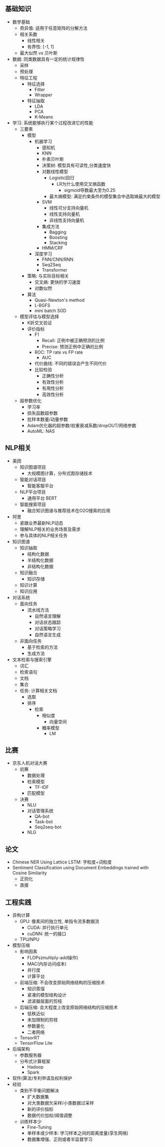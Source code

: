 ## 基础知识
- 数学基础
    - 奇异值: 适用于任意矩阵的分解方法
    - 相关系数
        - 线性相关
        - 有界性: [-1, 1]
    - 最大似然 vs 贝叶斯
- 数据: 同类数据具有一定的统计规律性
    - 采样
    - 预处理
    - 特征工程
        - 特征选择
            - Filter
            - Wrapper
        - 特征抽取
            - LDA
            - PCA
            - K-Means
- 学习: 系统能够执行某个过程改进它的性能
    - 三要素
        - 模型
            - 机器学习
                - 感知机
                - KNN
                - 朴素贝叶斯
                - 决策树: 模型具有可读性,分类速度快
                - 对数线性模型
                    - Logistic回归
                        - LR为什么使用交叉熵函数
                            - sigmoid导数最大至为0.25
                    - 最大熵模型: 满足约束条件的模型集合中选取熵最大的模型
                - SVM
                    - 线性可分支持向量机
                    - 线性支持向量机
                    - 非线性支持向量机
                - 集成方法
                    - Bagging
                    - Boosting
                    - Stacking
                - HMM/CRF
            - 深度学习
                - FNN/CNN/RNN
                - Seq2Seq
                - Transformer
        - 策略: 与实际目标相关
            - 交叉熵: 更快的学习速度
            - 对数似然
        - 算法
            - Quasi-Newton's method
            - L-BGFS
            - mini batch SGD 
    - 模型评估与模型选择
        - K折交叉验证
        - 评价指标
            - F1
                - Recall: 正例中被正确预测的比例
                - Precise: 预测正例中正确的比例
            - ROC: TP rate vs FP rate
                - AUC
            - 代价曲线: 不同的错误会产生不同代价
            - 比较检验
                - 正确性分析
                - 有效性分析
                - 有用性分析
                - 高效性分析
    - 超参数优化
        - 学习率
        - 损失函数超参数
        - 批样本数量/动量参数
        - Adam优化器的超参数/权重衰减系数/dropOUT/网络参数
        - AutoML: NAS

## NLP相关
- 美团
    - 知识图谱项目
        - 大规模图计算，分布式图存储技术
    - 智能对话项目
        - 智能客服平台
    - NLP平台项目
        - 通用平台 BERT
    - 智能搜索项目
        - 融合知识图谱与推荐技术在O2O搜索的应用
- 阿里
    - 紧跟业界最新NLP动态
    - 理解NLP相关的业务场景及需求
    - 参与具体的NLP相关任务
- 知识图谱
    - 知识抽取
        - 结构化数据
        - 半结构化数据
        - 非结构化数据
    - 知识融合
        - 知识存储
    - 知识计算
    - 知识应用
- 对话系统
    - 面向任务
        - 流水线方法
            - 自然语言理解
            - 对话状态跟踪
            - 对话策略学习
            - 自然语言生成
    - 非面向任务
        - 基于检索的方法
        - 生成方法
- 文本检索与搜索引擎
    - 词汇
    - 检索语句
    - 文档
    - 集合
    - 任务: 计算相关文档
        - 选取
        - 排序
            - 检索
                - 相似度
                    - 向量空间
                - 概率模型
                    - LM

## 比赛
- 京东人机对话大赛
    - 初赛
        - 数据处理
        - 检索模型
            - TF-IDF
        - 匹配模型
    - 决赛
        - NLU
        - 对话管理系统
            - QA-bot
            - Task-bot
            - Seq2seq-bot
        - NLG
## 论文
- Chinese NER Using Lattice LSTM: 字粒度+词粒度
- Sentiment Classification using Document Embeddings trained with Cosine Similarity
    - 正则化
    - 直接

## 工程实践
- 异构计算
    - GPU: 像素间的独立性, 单指令流多数据流
        - CUDA: 并行执行单元
        - cuDNN: 统一的接口
    - TPU/NPU
- 模型压缩
    - 影响因素
        - FLOPs(multiply-add操作)
        - MAC(内存访问成本)
        - 并行度
        - 计算平台
    - 前端压缩: 不会改变原始网络结构的压缩技术
        - 知识蒸馏
        - 紧凑的模型结构设计
        - 滤波器层面的剪枝
    - 后端压缩: 会大程度上改变原始网络结构的压缩技术
        - 低秩近似
        - 未加限制的剪枝
        - 参数量化
        - 二者网络
    - TensorRT
    - TensorFlow Lite
- 后端架构
    - 参数服务器
    - 分布式计算框架
        - Hadoop
        - Spark
- 软件(算法)专利申请及权利保护
- 经验
    - 类别不平衡问题解决
        - 扩大数据集
        - 对大类数据欠采样/小类数据过采样
        - 新的评价指标
        - 数据代价加权/阈值调整
    - 训练样本少
        - Fine-Tuning
        - 单样本或少样本: 学习样本之间的距离度量(孪生网络)
        - 数据集增强、正则或者半监督学习
